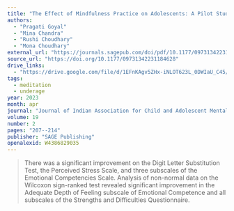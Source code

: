 ```yaml
---
title: "The Effect of Mindfulness Practice on Adolescents: A Pilot Study"
authors:
  - "Pragati Goyal"
  - "Mina Chandra"
  - "Rushi Choudhary"
  - "Mona Choudhary"
external_url: "https://journals.sagepub.com/doi/pdf/10.1177/09731342231184628"
source_url: "https://doi.org/10.1177/09731342231184628"
drive_links:
  - "https://drive.google.com/file/d/1EFnKAgv5ZHx-iNLOT623L_0DWIaU_C45/view?usp=drivesdk"
tags:
  - meditation
  - underage
year: 2023
month: apr
journal: "Journal of Indian Association for Child and Adolescent Mental Health"
volume: 19
number: 2
pages: "207--214"
publisher: "SAGE Publishing"
openalexid: W4386829035
---
```


> There was a significant improvement on the Digit Letter Substitution Test, the Perceived Stress Scale, and three subscales of the Emotional Competencies Scale.
> Analysis of non-normal data on the Wilcoxon sign-ranked test revealed significant improvement in the Adequate Depth of Feeling subscale of Emotional Competence and all subscales of the Strengths and Difficulties Questionnaire.

